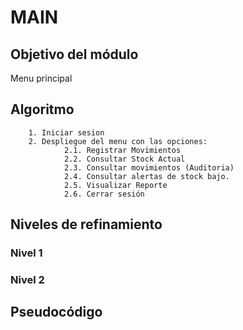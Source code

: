 # MAIN

## Objetivo del módulo
Menu principal

## Algoritmo
        1. Iniciar sesion
        2. Despliegue del menu con las opciones:
                2.1. Registrar Movimientos
                2.2. Consultar Stock Actual 
                2.3. Consultar movimientos (Auditoria)
                2.4. Consultar alertas de stock bajo.
                2.5. Visualizar Reporte
                2.6. Cerrar sesión
## Niveles de refinamiento 

### Nivel 1


### Nivel 2

        
## Pseudocódigo
